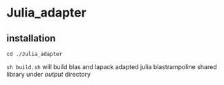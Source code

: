 # Julia_adapter
## installation
`cd ./Julia_adapter`

`sh build.sh`
will build blas and lapack adapted julia blastrampoline shared library under _output_ directory
